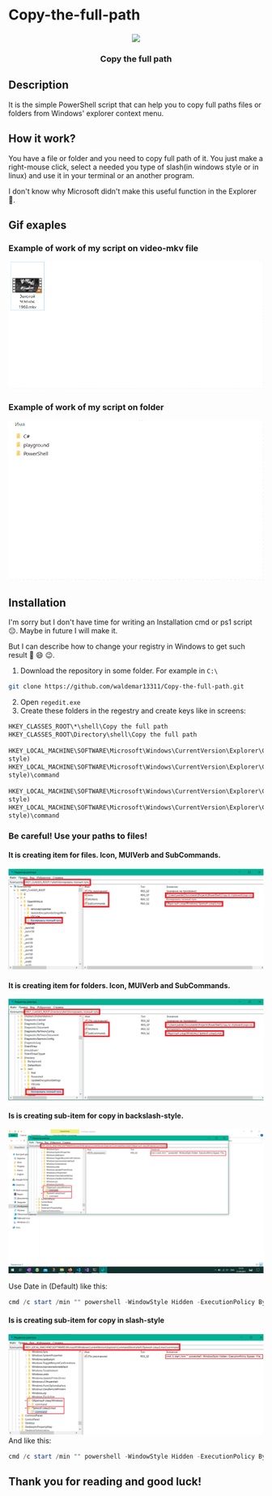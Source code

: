 # Copy-the-full-path

<div>
<p align="center">
    <img align="center" src="logo.ico" />
</p>
<h3  align="center">Copy the full path</h3>
</div>

## Description
It is the simple PowerShell script that can help you to copy full paths files or folders from Windows' explorer context menu.

## How it work?
You have a file or folder and you need to copy full path of it. You just make a right-mouse click, select a needed you type of slash(in windows style or in linux) and use it in your terminal or an another program.

I don't know why Microsoft didn't make this useful function in the Explorer 🤔.

## Gif exaples
### Example of work of my script on video-mkv file
![](gif/FileExample.gif)

### Example of work of my script on folder 
![](gif/FolderExample.gif)

## Installation
I'm sorry but I don't have time for writing an Installation cmd or ps1 script 😔. Maybe in future I will make it.

But I can describe how to change your registry in Windows to get such result 🥳 😄 😉.

1. Download the repository in some folder. For example in `C:\`
```bash
git clone https://github.com/waldemar13311/Copy-the-full-path.git
```

2. Open `regedit.exe`
3. Create these folders in the regestry and create keys like in screens:
```
HKEY_CLASSES_ROOT\*\shell\Copy the full path
HKEY_CLASSES_ROOT\Directory\shell\Copy the full path

HKEY_LOCAL_MACHINE\SOFTWARE\Microsoft\Windows\CurrentVersion\Explorer\CommandStore\shell\Backslash(Windows-style)
HKEY_LOCAL_MACHINE\SOFTWARE\Microsoft\Windows\CurrentVersion\Explorer\CommandStore\shell\Backslash(Windows-style)\command

HKEY_LOCAL_MACHINE\SOFTWARE\Microsoft\Windows\CurrentVersion\Explorer\CommandStore\shell\Slash(Linux-style)
HKEY_LOCAL_MACHINE\SOFTWARE\Microsoft\Windows\CurrentVersion\Explorer\CommandStore\shell\Slash(Linux-style)\command
```
### Be careful! Use your paths to files!

#### It is creating item for files. Icon, MUIVerb and SubCommands.
![](png/ForFiles.png)

#### It is creating item for folders. Icon, MUIVerb and SubCommands.
![](png/ForFolders.png)

#### Is is creating sub-item for copy in backslash-style.
![](png/ForWindows.png)


Use Date in (Default) like this:
```ps1
cmd /c start /min "" powershell -WindowStyle Hidden -ExecutionPolicy Bypass -File "C:\Users\walde\Documents\Projects\PowerShell\Copy to clipboard\main.ps1" "%1" "windows"
```

#### Is is creating sub-item for copy in slash-style
![](png/ForLinux.png)
And like this:
```ps1
cmd /c start /min "" powershell -WindowStyle Hidden -ExecutionPolicy Bypass -File "C:\Users\walde\Documents\Projects\PowerShell\Copy to clipboard\main.ps1" "%1" "linux"
```

## Thank you for reading and good luck!